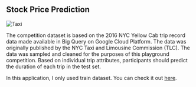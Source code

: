 ## Stock Price Prediction

![Taxi](taxi.png)

The competition dataset is based on the 2016 NYC Yellow Cab trip record data made available in Big Query on Google Cloud Platform. The data was originally published by the NYC Taxi and Limousine Commission (TLC). The data was sampled and cleaned for the purposes of this playground competition. Based on individual trip attributes, participants should predict the duration of each trip in the test set.

In this application, I only used train dataset. You can check it out [here](https://www.kaggle.com/c/nyc-taxi-trip-duration/data).




